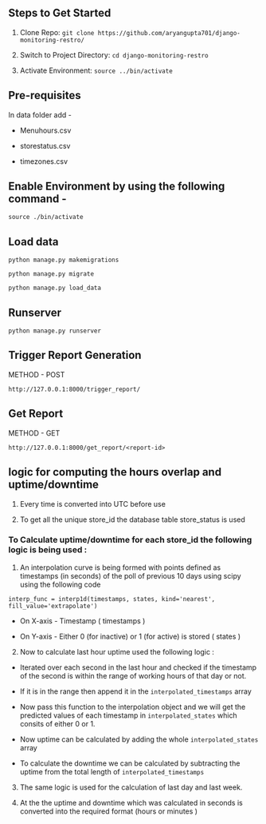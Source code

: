 ## Steps to Get Started 

1. Clone Repo: `git clone https://github.com/aryangupta701/django-monitoring-restro/`

2. Switch to Project Directory: `cd django-monitoring-restro`
 
3. Activate Environment: `source ../bin/activate`

## Pre-requisites 

In data folder add -

- Menuhours.csv

- storestatus.csv

- timezones.csv

## Enable Environment by using the following command - 

`source ./bin/activate`

## Load data

`python manage.py makemigrations`

`python manage.py migrate`

`python manage.py load_data`

## Runserver 

`python manage.py runserver`


## Trigger Report Generation 

METHOD - POST 

`http://127.0.0.1:8000/trigger_report/`

## Get Report

METHOD - GET 

`http://127.0.0.1:8000/get_report/<report-id>`


##  logic for computing the hours overlap and uptime/downtime

1. Every time is converted into UTC before use 

2. To get all the unique store_id the database table store_status is used 

### To Calculate uptime/downtime for each store_id the following logic is being used : 

1. An interpolation curve is being formed with points defined as timestamps (in seconds) of the poll of previous 10 days using scipy using the following code 

`interp_func = interp1d(timestamps, states, kind='nearest', fill_value='extrapolate')` 

- On X-axis - Timestamp ( timestamps )

- On Y-axis - Either 0 (for inactive) or 1 (for active) is stored ( states ) 

2. Now to calculate last hour uptime used the following logic : 

- Iterated over each second in the last hour and checked if the timestamp of the second is within the range of working hours of that day or not. 

- If it is in the range then append it in the `interpolated_timestamps` array 

- Now pass this function to the interpolation object and we will get the predicted values of each timestamp in `interpolated_states` which consits of either 0 or 1. 

- Now uptime can be calculated by adding the whole `interpolated_states` array 

- To calculate the downtime we can be calculated by subtracting the uptime from the total length of `interpolated_timestamps`

3. The same logic is used for the calculation of last day and last week. 

4. At the the uptime and downtime which was calculated in seconds is converted into the required format (hours or minutes )
